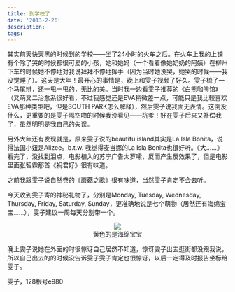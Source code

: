 ```yaml
---
title: 到学校了
date: '2013-2-26'
description: 
tags: 
---
```

<p>其实前天快天黑的时候到的学校——坐了24小时的火车之后。在火车上我的上铺有个除了哭的时候都很可爱的小孩，她和她妈（一个看着像她奶奶的阿姨）在柳州下车的时候她不停地对我说拜拜不停地挥手（因为当时她没哭，她哭的时候——我没觉睡了）。这天是大年！最开心的事情是，晚上和雯子视频了好久。雯子梳了一个马尾辫，还一甩一甩的，无比的美。当时我一边看雯子推荐的《白熊咖啡馆》（又萌又二治愈系很好看，不过我感觉还是EVA稍微差一点，可能只是我比较喜欢EVA那种类型吧，但是SOUTH PARK怎么解释），然后雯子说我面无表情。这倒没什么，更重要的是雯子隔空吻的时候我没看见——坑爹！好在雯子后来又补偿我了，虽然明明是我自己的失误。</p>
<p>另外大年还有发现就是，原来雯子说的beautifu island其实是La Isla Bonita，说得法国小妞是Alizee。b.t.w. 我觉得麦当娜的La Isla Bonita也很好听。《大……》看完了，没找到泪点，电影植入的苏宁广告太罗嗦，反而产生反效果了，但是电影里面张智霖那首《祝君好》很有味道。</p>
<p>之前我跟雯子说自然卷的《蘑菇之歌》很有味道，当然雯子肯定不会去听。</p>
<p>今天收到雯子寄的神秘礼物了，分别是Monday, Tuesday, Wednesday, Thursday, Friday, Saturday, Sunday，更准确地说是七个萌物（居然还有海绵宝宝……），雯子建议一周每天分别带一个。</p>
<center><img src="{{urls.media}}/IMG_20130226_210844.jpg"/><br/>黄色的是海绵宝宝</center>
<p>晚上雯子说她在外面的时很惊讶自己居然不知道，惊讶雯子出去逛街都没跟我说，所以自己出去的的时候没告诉雯子雯子肯定也很惊讶，以后一定得及时报告坐标给雯子。</p>
<p>雯子，128根号e980</p>